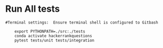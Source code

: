 # Run All tests
    #Terminal settings:  Ensure terminal shell is configured to Gitbash
``` shell
    export PYTHONPATH=./src:./tests
    conda activate hackerrankquestions
    pytest tests/unit tests/integration
```

